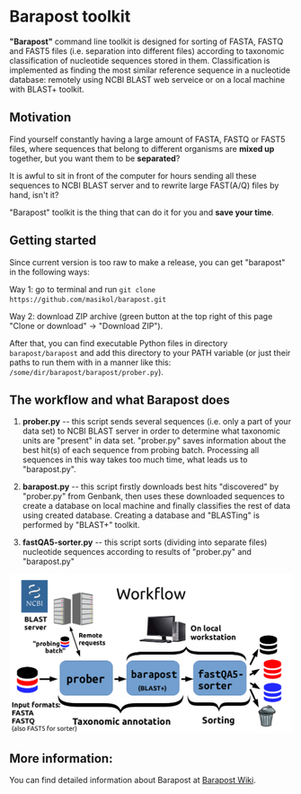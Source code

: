 # Barapost toolkit

**"Barapost"** command line toolkit is designed for sorting of FASTA, FASTQ and FAST5 files (i.e. separation into different files) according to taxonomic classification of nucleotide sequences stored in them. Classification is implemented as finding the most similar reference sequence in a nucleotide database: remotely using NCBI BLAST web serveice or on a local machine with BLAST+ toolkit.

## Motivation

Find yourself constantly having a large amount of FASTA, FASTQ or FAST5 files, where sequences that belong to different organisms are **mixed up** together, but you want them to be **separated**?

It is awful to sit in front of the computer for hours sending all these sequences to NCBI BLAST server and to rewrite large FAST(A/Q) files by hand, isn't it?

"Barapost" toolkit is the thing that can do it for you and **save your time**.

## Getting started

Since current version is too raw to make a release, you can get "barapost" in the following ways:

Way 1: go to terminal and run `git clone https://github.com/masikol/barapost.git`

Way 2: download ZIP archive (green button at the top right of this page "Clone or download" -> "Download ZIP").

After that, you can find executable Python files in directory `barapost/barapost` and add this directory to your PATH variable (or just their paths to run them with in a manner like this: `/some/dir/barapost/barapost/prober.py`).

## The workflow and what Barapost does

1. **prober.py** -- this script sends several sequences (i.e. only a part of your data set) to NCBI BLAST server in order to determine what taxonomic units are "present" in data set. "prober.py" saves information about the best hit(s) of each sequence from probing batch.
Processing all sequences in this way takes too much time, what leads us to "barapost.py".

2. **barapost.py** -- this script firstly downloads best hits "discovered" by "prober.py" from Genbank, then uses these downloaded sequences to create a database on local machine and finally classifies the rest of data using created database. Creating a database and "BLASTing" is performed by "BLAST+" toolkit.

3. **fastQA5-sorter.py** -- this script sorts (dividing into separate files) nucleotide sequences according to results of "prober.py" and "barapost.py"

![](imgs/Barapost-wokflow.png)

## More information:
  
  You can find detailed information about Barapost at [Barapost Wiki](https://github.com/masikol/barapost/wiki).